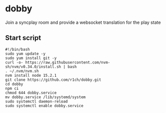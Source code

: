 # dobby
Join a syncplay room and provide a websocket translation for the play state

## Start script
```
#!/bin/bash
sudo yum update -y
sudo yum install git -y
curl -o- https://raw.githubusercontent.com/nvm-sh/nvm/v0.34.0/install.sh | bash
. ~/.nvm/nvm.sh
nvm install node 15.2.1
git clone https://github.com/r1ch/dobby.git
cd dobby
npm ci
chmod 644 dobby.service
mv dobby.service /lib/systemd/system
sudo systemctl daemon-reload
sudo systemctl enable dobby.service
```
